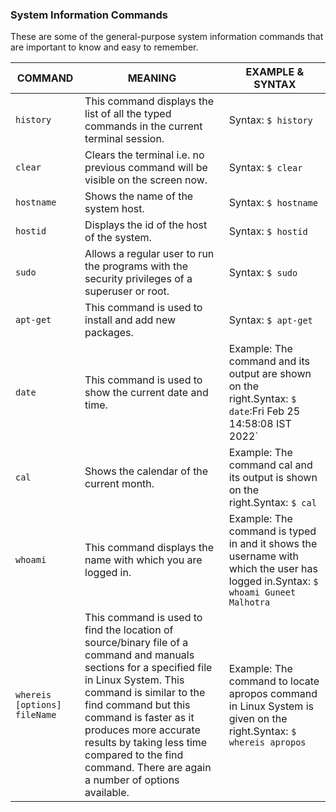 ### System Information Commands

These are some of the general-purpose system information commands that are important to know and easy to remember.

| COMMAND                      | MEANING                                                                                                                                                                                                                                                                                                                                               | EXAMPLE & SYNTAX                                                                                                                |
| ---------------------------- | ----------------------------------------------------------------------------------------------------------------------------------------------------------------------------------------------------------------------------------------------------------------------------------------------------------------------------------------------------- | ------------------------------------------------------------------------------------------------------------------------------- |
| `history`                    | This command displays the list of all the typed commands in the current terminal session.                                                                                                                                                                                                                                                             | Syntax: `$ history`                                                                                                             |
| `clear`                      | Clears the terminal i.e. no previous command will be visible on the screen now.                                                                                                                                                                                                                                                                       | Syntax: `$ clear`                                                                                                               |
| `hostname `                  | Shows the name of the system host.                                                                                                                                                                                                                                                                                                                    | Syntax: `$ hostname`                                                                                                            |
| `hostid`                     | Displays the id of the host of the system.                                                                                                                                                                                                                                                                                                            | Syntax: `$ hostid`                                                                                                              |
| `sudo`                       | Allows a regular user to run the programs with the security privileges of a superuser or root.                                                                                                                                                                                                                                                        | Syntax: `$ sudo`                                                                                                                |
| `apt-get`                    | This command is used to install and add new packages.                                                                                                                                                                                                                                                                                                 | Syntax: `$ apt-get`                                                                                                             |
| `date`                       | This command is used to show the current date and time.                                                                                                                                                                                                                                                                                               | Example: The command and its output are shown on the right.Syntax: `$ date`:Fri Feb 25 14:58:08 IST 2022`                       |
| `cal`                        | Shows the calendar of the current month.                                                                                                                                                                                                                                                                                                              | Example: The command cal and its output is shown on the right.Syntax: `$ cal`                                                   |
| `whoami`                     | This command displays the name with which you are logged in.                                                                                                                                                                                                                                                                                          | Example: The command is typed in and it shows the username with which the user has logged in.Syntax: `$ whoami Guneet Malhotra` |
| `whereis [options] fileName` | This command is used to find the location of source/binary file of a command and manuals sections for a specified file in Linux System. This command is similar to the find command but this command is faster as it produces more accurate results by taking less time compared to the find command. There are again a number of options available.  | Example: The command to locate apropos command in Linux System is given on the right.Syntax: `$ whereis apropos`                |
